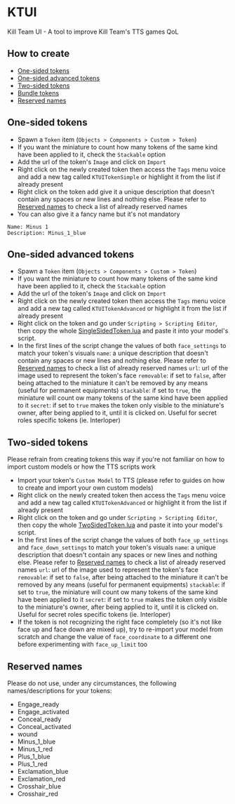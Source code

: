 # KTUI
Kill Team UI - A tool to improve Kill Team's TTS games QoL

## How to create
* [One-sided tokens](#one-sided-tokens)
* [One-sided advanced tokens](#one-sided-advanced-tokens)
* [Two-sided tokens](#two-sided-tokens)
* [Bundle tokens](#bundle-tokens)
* [Reserved names](#reserved-names)

## One-sided tokens
* Spawn a `Token` item (`Objects > Components > Custom > Token`)
* If you want the miniature to count how many tokens of the same kind have been applied to it, check the `Stackable` option
* Add the url of the token's `Image` and click on `Import`
* Right click on the newly created token then access the `Tags` menu voice and add a new tag called `KTUITokenSimple` or highlight it from the list if already present
* Right click on the token add give it a unique description that doesn't contain any spaces or new lines and nothing else. Please refer to [Reserved names](#reserved-names) to check a list of already reserved names
* You can also give it a fancy name but it's not mandatory
```
Name: Minus 1
Description: Minus_1_blue
```

## One-sided advanced tokens
* Spawn a `Token` item (`Objects > Components > Custom > Token`)
* If you want the miniature to count how many tokens of the same kind have been applied to it, check the `Stackable` option
* Add the url of the token's `Image` and click on `Import`
* Right click on the newly created token then access the `Tags` menu voice and add a new tag called `KTUITokenAdvanced` or highlight it from the list if already present
* Right click on the token and go under `Scripting > Scripting Editor`, then copy the whole [SingleSidedToken.lua](https://github.com/nyirsh/KTUI/blob/main/Scripts/SingleSidedToken.lua) and paste it into your model's script.
* In the first lines of the script change the values of both `face_settings` to match your token's visuals
`name`: a unique description that doesn't contain any spaces or new lines and nothing else. Please refer to [Reserved names](#reserved-names) to check a list of already reserved names
`url`: url of the image used to represent the token's face
`removable`: if set to `false`, after being attached to the miniature it can't be removed by any means (useful for permanent equipments)
`stackable`: if set to `true`, the miniature will count ow many tokens of the same kind have been applied to it
`secret`: if set to `true` makes the token only visible to the miniature's owner, after being applied to it, until it is clicked on. Useful for secret roles specific tokens (ie. Interloper)

## Two-sided tokens
Please refrain from creating tokens this way if you're not familiar on how to import custom models or how the TTS scripts work
* Import your token's `Custom Model` to TTS (please refer to guides on how to create and import your own custom models)
* Right click on the newly created token then access the `Tags` menu voice and add a new tag called `KTUITokenAdvanced` or highlight it from the list if already present
* Right click on the token and go under `Scripting > Scripting Editor`, then copy the whole [TwoSidedToken.lua](https://github.com/nyirsh/KTUI/blob/main/Scripts/TwoSidedToken.lua) and paste it into your model's script.
* In the first lines of the script change the values of both `face_up_settings` and `face_down_settings` to match your token's visuals
`name`: a unique description that doesn't contain any spaces or new lines and nothing else. Please refer to [Reserved names](#reserved-names) to check a list of already reserved names
`url`: url of the image used to represent the token's face
`removable`: if set to `false`, after being attached to the miniature it can't be removed by any means (useful for permanent equipments)
`stackable`: if set to `true`, the miniature will count ow many tokens of the same kind have been applied to it
`secret`: if set to `true` makes the token only visible to the miniature's owner, after being applied to it, until it is clicked on. Useful for secret roles specific tokens (ie. Interloper)
* If the token is not recognizing the right face completely (so it's not like face up and face down are mixed up), try to re-import your model from scratch and change the value of `face_coordinate` to a different one before experimenting with `face_up_limit` too

## Reserved names
Please do not use, under any circumstances, the following names/descriptions for your tokens:
* Engage_ready
* Engage_activated
* Conceal_ready
* Conceal_activated
* wound
* Minus_1_blue
* Minus_1_red
* Plus_1_blue
* Plus_1_red
* Exclamation_blue
* Exclamation_red
* Crosshair_blue
* Crosshair_red
